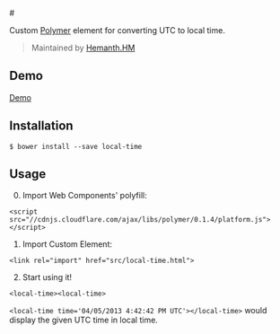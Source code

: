 #<x-ip>

Custom [Polymer](http://polymer-project.org/) element for converting UTC to local time.

> Maintained by [Hemanth.HM](http://github.com/hemanth)

## Demo

[Demo](http://h3manth.com/demo/custom-elements/local-time/)

## Installation

`$ bower install --save local-time`

## Usage

0. Import Web Components' polyfill:

`<script src="//cdnjs.cloudflare.com/ajax/libs/polymer/0.1.4/platform.js"></script>`

1. Import Custom Element:

`<link rel="import" href="src/local-time.html">`

2. Start using it!

`<local-time><local-time>`

`<local-time time='04/05/2013 4:42:42 PM UTC'></local-time>` would display the given UTC time in local time.

